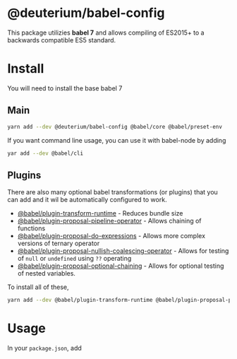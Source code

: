 # @deuterium/babel-config

This package utilizies **babel 7** and allows compiling of ES2015+ to a backwards compatible ES5 standard.

# Install

You will need to install the base babel 7

## Main

```bash
yarn add --dev @deuterium/babel-config @babel/core @babel/preset-env
```

If you want command line usage, you can use it with babel-node by adding

```bash
yar add --dev @babel/cli
```
## Plugins 

There are also many optional babel transformations (or plugins) that you can add and it wil be automatically configured to work.

- [@babel/plugin-transform-runtime](https://babeljs.io/docs/en/babel-plugin-transform-runtime) - Reduces bundle size
- [@babel/plugin-proposal-pipeline-operator](https://babeljs.io/docs/en/next/babel-plugin-proposal-pipeline-operator.html) - Allows chaining of functions
- [@babel/plugin-proposal-do-expressions](https://babeljs.io/docs/en/next/babel-plugin-proposal-do-expressions.html) - Allows more complex versions of ternary operator
- [@babel/plugin-proposal-nullish-coalescing-operator](https://babeljs.io/docs/en/next/babel-plugin-proposal-nullish-coalescing-operator.html) - Allows for testing of `null` or `undefined` using `??` operating
- [@babel/plugin-proposal-optional-chaining](https://babeljs.io/docs/en/next/babel-plugin-proposal-optional-chaining.html) - Allows for optional testing of nested variables.

To install all of these, 

```bash
yarn add --dev @babel/plugin-transform-runtime @babel/plugin-proposal-pipeline-operator @babel/plugin-proposal-do-expressions @babel/plugin-proposal-nullish-coalescing-operator @babel/plugin-proposal-optional-chaining
```

# Usage

In your `package.json`, add

```json

```



